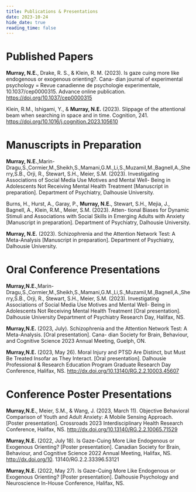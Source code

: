 ```yaml
---
title: Publications & Presentations
date: 2023-10-24
hide_date: true
reading_time: false
---
```


# Published Papers

**Murray, N.E.**, Drake, R. S., & Klein, R. M. (2023). Is gaze cuing more like endogenous or exogenous orienting?. Cana- dian journal of experimental psychology = Revue canadienne de psychologie experimentale, 10.1037/cep0000315. Advance online publication. https://doi.org/10.1037/cep0000315

Klein, R.M., Ishigami, Y., & **Murray, N.E.** (2023). Slippage of the attentional beam when searching in space and in time. Cognition, 241. https://doi.org/10.1016/j.cognition.2023.105610

# Manuscripts in Preparation

**Murray, N.E.**,Marin-Dragu,S.,Cormier,M.,Sheikh,S.,Mamani,G.M.,Li,S.,Muzamil,M.,Bagnell,A.,Sherry,S.B., Orji, R., Stewart, S.H., Meier, S.M. (2023). Investigating Associations of Social Media Use Motives and Mental Well- Being in Adolescents Not Receiving Mental Health Treatment [Manuscript in preparation]. Department of Psychiatry, Dalhousie University.

Burns, H., Hurst, A., Garay, P., **Murray, N.E.**, Stewart, S.H., Mejia, J., Bagnell, A., Klein, R.M., Meier, S.M. (2023). Atten- tional Biases for Dynamic Stimuli and Associations with Social Skills in Emerging Adults with Anxiety [Manuscript in preparation]. Department of Psychiatry, Dalhousie University.

**Murray, N.E.** (2023). Schizophrenia and the Attention Network Test: A Meta-Analysis [Manuscript in preparation]. Department of Psychiatry, Dalhousie University.

# Oral Conference Presentations

**Murray,N.E.**,Marin-Dragu,S.,Cormier,M.,Sheikh,S.,Mamani,G.M.,Li,S.,Muzamil,M.,Bagnell,A.,Sherry,S.B., Orji, R., Stewart, S.H., Meier, S.M. (2023). Investigating Associations of Social Media Use Motives and Mental Well- Being in Adolescents Not Receiving Mental Health Treatment [Oral presentation]. Dalhousie University Department of Psychiatry Research Day, Halifax, NS.

**Murray,N.E.** (2023, July). Schizophrenia and the Attention Network Test: A Meta-Analysis. [Oral presentation]. Cana- dian Society for Brain, Behaviour, and Cognitive Science 2023 Annual Meeting, Guelph, ON.

**Murray,N.E.** (2023, May 26). Moral Injury and PTSD Are Distinct, but Must Be Treated Insofar as They Interact. [Oral presentation]. Dalhousie Professional & Research Education Program Graduate Research Day Conference, Halifax, NS. http://dx.doi.org/10.13140/RG.2.2.10003.45607

# Conference Poster Presentations

**Murray,N.E.**, Meier, S.M., & Wang, J. (2023, March 11). Objective Behavioral Comparison of Youth and Adult Anxiety: A Mobile Sensing Approach. [Poster presentation]. Crossroads 2023 Interdisciplinary Health Research Conference, Halifax, NS. http://dx.doi.org/10.13140/RG.2.2.10065.71529

**Murray,N.E.** (2022, July 18). Is Gaze-Cuing More Like Endogenous or Exogenous Orienting? [Poster presentation]. Canadian Society for Brain, Behaviour, and Cognitive Science 2022 Annual Meeting, Halifax, NS. http://dx.doi.org/10. 13140/RG.2.2.33396.53121

**Murray,N.E.** (2022, May 27). Is Gaze-Cuing More Like Endogenous or Exogenous Orienting? [Poster presentation]. Dalhousie Psychology and Neuroscience In-House Conference, Halifax, NS.
